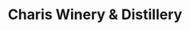 ---
title: "Charis Winery & Distillery"
url: /cumberland/charis-winery-und-distillery/
shop: Wein
---